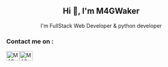<h2 align='center'>Hi 👋, I'm M4GWaker</h2>
<p align='center'>I'm FullStack Web Developer & python developer</p>

<h3 align="left">Contact me on :</h3>
<a href="[https://discord.gg/M4GWaker#0001](https://discords.com/bio/p/m4gwaker)" target="blank"><img align="center" src="https://raw.githubusercontent.com/rahuldkjain/github-profile-readme-generator/master/src/images/icons/Social/discord.svg" alt="M4GWaker#0001" height="25" width="35" /></a><a href="https://t.me/levraiwaker" target="blank"><img align="center" src="[https://raw.githubusercontent.com/rahuldkjain/github-profile-readme-generator/master/src/images/icons/Social/discord.svg](https://upload.wikimedia.org/wikipedia/commons/thumb/8/83/Telegram_2019_Logo.svg/1200px-Telegram_2019_Logo.svg.png)" alt="M4GWaker#0001" height="25" width="35" /></a>
